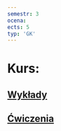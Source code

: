 ```yaml
---
semestr: 3
ocena: 
ects: 5
typ: 'GK'
---
```


# Kurs:
## [Wykłady](/Notatki/Semestr%203/Architektura%20komputerów%201/Wykłady/Wykłady.md)
## [Ćwiczenia](/Notatki/Semestr%203/Architektura%20komputerów%201/Ćwiczenia/Ćwiczenia.md)